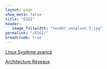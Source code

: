 ```yaml
---
layout: page
show_meta: false
title: "ESGI"
header:
   image_fullwidth: "header_unsplash_5.jpg"
permalink: "/ESGI/"
breadcrumb: true
---
```


[Linux Système avancé](https://fpompey.github.io/ESGI/Linux/)  

[Architecture Réseaux](https://fpompey.github.io/ESGI/Architecture&Reseaux/)  

